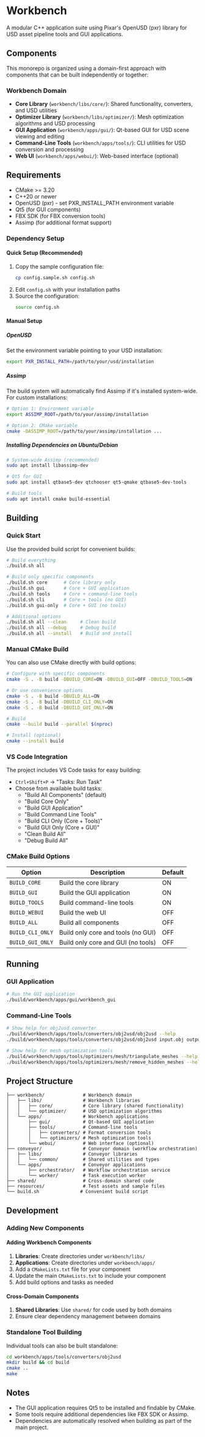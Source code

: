 # Workbench

A modular C++ application suite using Pixar's OpenUSD (pxr) library for USD asset pipeline tools and GUI applications.

## Components

This monorepo is organized using a domain-first approach with components that can be built independently or together:

### Workbench Domain
- **Core Library** (`workbench/libs/core/`): Shared functionality, converters, and USD utilities
- **Optimizer Library** (`workbench/libs/optimizer/`): Mesh optimization algorithms and USD processing
- **GUI Application** (`workbench/apps/gui/`): Qt-based GUI for USD scene viewing and editing
- **Command-Line Tools** (`workbench/apps/tools/`): CLI utilities for USD conversion and processing
- **Web UI** (`workbench/apps/webui/`): Web-based interface (optional)

## Requirements
- CMake >= 3.20
- C++20 or newer
- OpenUSD (pxr) - set PXR_INSTALL_PATH environment variable
- Qt5 (for GUI components)
- FBX SDK (for FBX conversion tools)
- Assimp (for additional format support)

### Dependency Setup

#### Quick Setup (Recommended)
1. Copy the sample configuration file:
   ```bash
   cp config.sample.sh config.sh
   ```
2. Edit `config.sh` with your installation paths
3. Source the configuration:
   ```bash
   source config.sh
   ```

#### Manual Setup

##### OpenUSD
Set the environment variable pointing to your USD installation:
```bash
export PXR_INSTALL_PATH=/path/to/your/usd/installation
```

##### Assimp
The build system will automatically find Assimp if it's installed system-wide. For custom installations:
```bash
# Option 1: Environment variable
export ASSIMP_ROOT=/path/to/your/assimp/installation

# Option 2: CMake variable
cmake -DASSIMP_ROOT=/path/to/your/assimp/installation ...
```

##### Installing Dependencies on Ubuntu/Debian
```bash
# System-wide Assimp (recommended)
sudo apt install libassimp-dev

# Qt5 for GUI
sudo apt install qtbase5-dev qtchooser qt5-qmake qtbase5-dev-tools

# Build tools
sudo apt install cmake build-essential
```

## Building

### Quick Start
Use the provided build script for convenient builds:

```bash
# Build everything
./build.sh all

# Build only specific components
./build.sh core      # Core library only
./build.sh gui       # Core + GUI application
./build.sh tools     # Core + command-line tools
./build.sh cli       # Core + tools (no GUI)
./build.sh gui-only  # Core + GUI (no tools)

# Additional options
./build.sh all --clean     # Clean build
./build.sh all --debug     # Debug build
./build.sh all --install   # Build and install
```

### Manual CMake Build
You can also use CMake directly with build options:

```bash
# Configure with specific components
cmake -S . -B build -DBUILD_CORE=ON -DBUILD_GUI=OFF -DBUILD_TOOLS=ON

# Or use convenience options
cmake -S . -B build -DBUILD_ALL=ON
cmake -S . -B build -DBUILD_CLI_ONLY=ON
cmake -S . -B build -DBUILD_GUI_ONLY=ON

# Build
cmake --build build --parallel $(nproc)

# Install (optional)
cmake --install build
```

### VS Code Integration
The project includes VS Code tasks for easy building:

- `Ctrl+Shift+P` → "Tasks: Run Task"
- Choose from available build tasks:
  - "Build All Components" (default)
  - "Build Core Only"
  - "Build GUI Application"
  - "Build Command Line Tools"
  - "Build CLI Only (Core + Tools)"
  - "Build GUI Only (Core + GUI)"
  - "Clean Build All"
  - "Debug Build All"

### CMake Build Options

| Option           | Description                        | Default |
| ---------------- | ---------------------------------- | ------- |
| `BUILD_CORE`     | Build the core library             | ON      |
| `BUILD_GUI`      | Build the GUI application          | ON      |
| `BUILD_TOOLS`    | Build command-line tools           | ON      |
| `BUILD_WEBUI`    | Build the web UI                   | OFF     |
| `BUILD_ALL`      | Build all components               | OFF     |
| `BUILD_CLI_ONLY` | Build only core and tools (no GUI) | OFF     |
| `BUILD_GUI_ONLY` | Build only core and GUI (no tools) | OFF     |

## Running

### GUI Application
```bash
# Run the GUI application
./build/workbench/apps/gui/workbench_gui
```

### Command-Line Tools
```bash
# Show help for obj2usd converter
./build/workbench/apps/tools/converters/obj2usd/obj2usd --help
./build/workbench/apps/tools/converters/obj2usd/obj2usd input.obj output.usd

# Show help for mesh optimization tools
./build/workbench/apps/tools/optimizers/mesh/triangulate_meshes --help
./build/workbench/apps/tools/optimizers/mesh/remove_hidden_meshes --help
```

## Project Structure
```
├── workbench/              # Workbench domain
│   ├── libs/               # Workbench libraries
│   │   ├── core/           # Core library (shared functionality)
│   │   └── optimizer/      # USD optimization algorithms
│   └── apps/               # Workbench applications
│       ├── gui/            # Qt-based GUI application
│       ├── tools/          # Command-line tools
│       │   ├── converters/ # Format conversion tools
│       │   └── optimizers/ # Mesh optimization tools
│       └── webui/          # Web interface (optional)
├── conveyor/               # Conveyor domain (workflow orchestration)
│   ├── libs/               # Conveyor libraries
│   │   └── common/         # Shared utilities and types
│   └── apps/               # Conveyor applications
│       ├── orchestrator/   # Workflow orchestration service
│       └── worker/         # Task execution worker
├── shared/                 # Cross-domain shared code
├── resources/              # Test assets and sample files
└── build.sh               # Convenient build script
```
## Development

### Adding New Components

#### Adding Workbench Components
1. **Libraries**: Create directories under `workbench/libs/`
2. **Applications**: Create directories under `workbench/apps/`
3. Add a `CMakeLists.txt` file for your component
4. Update the main `CMakeLists.txt` to include your component
5. Add build options and tasks as needed

#### Cross-Domain Components
1. **Shared Libraries**: Use `shared/` for code used by both domains
2. Ensure clear dependency management between domains

### Standalone Tool Building
Individual tools can also be built standalone:

```bash
cd workbench/apps/tools/converters/obj2usd
mkdir build && cd build
cmake ..
make
```

## Notes
- The GUI application requires Qt5 to be installed and findable by CMake.
- Some tools require additional dependencies like FBX SDK or Assimp.
- Dependencies are automatically resolved when building as part of the main project.
